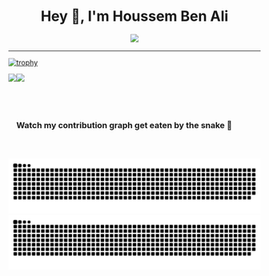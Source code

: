
<h1 align="center">Hey 👋, I'm Houssem Ben Ali</h1>

<div align="center"><img src="https://komarev.com/ghpvc/?username=hbenali"/></div>

----

[![trophy](https://github-profile-trophy.vercel.app/?username=hbenali&theme=dracula)](https://github.com/ryo-ma/github-profile-trophy)

<div>
  <img height="170" align="left" src="https://github-readme-stats.vercel.app/api?username=hbenali&count_private=true&show_icons=true&theme=dracula#gh-dark-mode-only" />
  <img src="https://github-readme-stats.vercel.app/api/top-langs/?username=hbenali&theme=dracula&langs_count=15&layout=compact&hide=php#gh-dark-mode-only" />
</div>
<br/>
<!-- [![trophy](https://github-profile-trophy.vercel.app/?username=hbenali&theme=radical)](https://github.com/ryo-ma/github-profile-trophy) ONLY if I want to show the trophy things here -->
<br/><br/>

<h3> Watch my contribution graph get eaten by the snake 🐍</h3>

<!-- platane/snk works, it just puts it on a new branch -->
![GitHub Snake Light](https://github.com/hbenali/hbenali/blob/output/github-snake.svg#gh-light-mode-only)
![GitHub Snake dark](https://github.com/hbenali/hbenali/blob/output/github-snake-dark.svg#gh-dark-mode-only)
